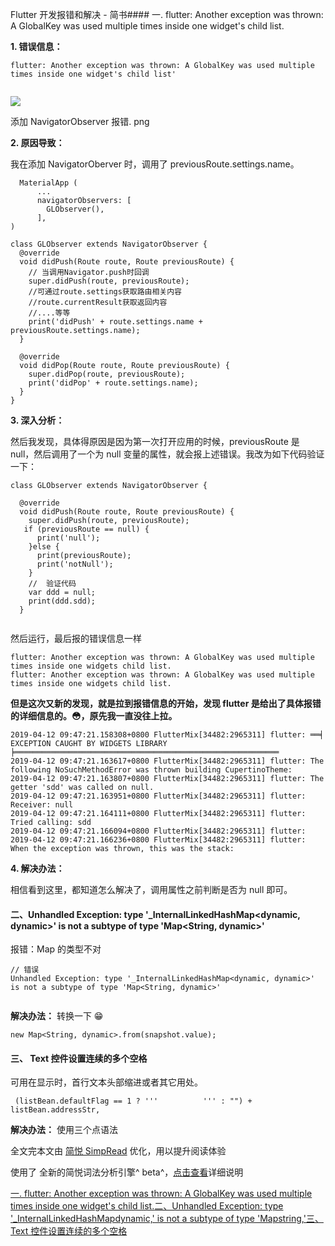 Flutter 开发报错和解决 - 简书#### 一. flutter: Another exception was thrown: A GlobalKey was used multiple times inside one widget's child list.

**1. 错误信息：**

```
flutter: Another exception was thrown: A GlobalKey was used multiple times inside one widget's child list'


```

![](http://upload-images.jianshu.io/upload_images/260184-ccde48527c402dfc.png)

添加 NavigatorObserver 报错. png

**2. 原因导致：**

我在添加 NavigatorOberver 时，调用了 previousRoute.settings.name。

```
  MaterialApp (
      ...
      navigatorObservers: [
        GLObserver(),
      ],
)

class GLObserver extends NavigatorObserver {
  @override
  void didPush(Route route, Route previousRoute) {
    // 当调用Navigator.push时回调
    super.didPush(route, previousRoute);
    //可通过route.settings获取路由相关内容
    //route.currentResult获取返回内容
    //....等等
    print('didPush' + route.settings.name +  previousRoute.settings.name);
  }

  @override
  void didPop(Route route, Route previousRoute) {
    super.didPop(route, previousRoute);
    print('didPop' + route.settings.name);
  }
}

```

**3. 深入分析：**

然后我发现，具体得原因是因为第一次打开应用的时候，previousRoute 是 null，然后调用了一个为 null 变量的属性，就会报上述错误。我改为如下代码验证一下：

```
class GLObserver extends NavigatorObserver {

  @override
  void didPush(Route route, Route previousRoute) {
    super.didPush(route, previousRoute);
   if (previousRoute == null) {
      print('null');
    }else {
      print(previousRoute);
      print('notNull');
    }
    //  验证代码
    var ddd = null;
    print(ddd.sdd);
  }


```

然后运行，最后报的错误信息一样

```
flutter: Another exception was thrown: A GlobalKey was used multiple times inside one widgets child list.
flutter: Another exception was thrown: A GlobalKey was used multiple times inside one widgets child list.

```

**但是这次又新的发现，就是拉到报错信息的开始，发现 flutter 是给出了具体报错的详细信息的。😳，原先我一直没往上拉。**

```
2019-04-12 09:47:21.158308+0800 FlutterMix[34482:2965311] flutter: ══╡ EXCEPTION CAUGHT BY WIDGETS LIBRARY ╞═══════════════════════════════════════════════════════════
2019-04-12 09:47:21.163617+0800 FlutterMix[34482:2965311] flutter: The following NoSuchMethodError was thrown building CupertinoTheme:
2019-04-12 09:47:21.163807+0800 FlutterMix[34482:2965311] flutter: The getter 'sdd' was called on null.
2019-04-12 09:47:21.163951+0800 FlutterMix[34482:2965311] flutter: Receiver: null
2019-04-12 09:47:21.164111+0800 FlutterMix[34482:2965311] flutter: Tried calling: sdd
2019-04-12 09:47:21.166094+0800 FlutterMix[34482:2965311] flutter:
2019-04-12 09:47:21.166236+0800 FlutterMix[34482:2965311] flutter: When the exception was thrown, this was the stack:

```

**4. 解决办法：**

相信看到这里，都知道怎么解决了，调用属性之前判断是否为 null 即可。

#### 二、Unhandled Exception: type '_InternalLinkedHashMap<dynamic, dynamic>' is not a subtype of type 'Map<String, dynamic>'

报错：Map 的类型不对

```
// 错误
Unhandled Exception: type '_InternalLinkedHashMap<dynamic, dynamic>' is not a subtype of type 'Map<String, dynamic>'


```

**解决办法：** 转换一下 😁

```
new Map<String, dynamic>.from(snapshot.value);

```

#### 三、 Text 控件设置连续的多个空格

可用在显示时，首行文本头部缩进或者其它用处。

```
 (listBean.defaultFlag == 1 ? '''          ''' : "") + listBean.addressStr,

```

**解决办法：** 使用三个点语法

全文完本文由 [简悦 SimpRead](http://ksria.com/simpread) 优化，用以提升阅读体验

使用了 全新的简悦词法分析引擎^ beta^，[点击查看](http://ksria.com/simpread/docs/#/%E8%AF%8D%E6%B3%95%E5%88%86%E6%9E%90%E5%BC%95%E6%93%8E)详细说明

[]()[]()

[]()[]()[一. flutter: Another exception was thrown: A GlobalKey was used multiple times inside one widget&#39;s child list.](https://www.jianshu.com/p/31256febfa03?utm_campaign=maleskine&utm_content=note&utm_medium=seo_notes&utm_source=recommendation#sr-toc-0)[二、Unhandled Exception: type &#39;_InternalLinkedHashMapdynamic,&#39; is not a subtype of type &#39;Mapstring,&#39;](https://www.jianshu.com/p/31256febfa03?utm_campaign=maleskine&utm_content=note&utm_medium=seo_notes&utm_source=recommendation#sr-toc-1)[三、 Text 控件设置连续的多个空格](https://www.jianshu.com/p/31256febfa03?utm_campaign=maleskine&utm_content=note&utm_medium=seo_notes&utm_source=recommendation#sr-toc-2)
